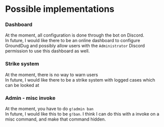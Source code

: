 # Possible implementations

### Dashboard

At the moment, all configuration is done through the bot on Discord.  
In future, I would like there to be an online dashboard to configure GroundDug and possibly allow users with the `Administrator` Discord permission to use this dashboard as well.

### Strike system

At the moment, there is no way to warn users  
In future, I would like there to be a strike system with logged cases which can be looked at

### Admin - misc invoke

At the moment, you have to do `g!admin ban`  
In future, I would like this to be `g!ban`. I think I can do this with a invoke on a misc command, and make that command hidden.

